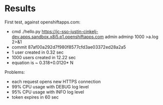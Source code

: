 # Results

First test, against openshiftapps.com:
- cmd ./hello.py https://jc-sso-justin-cinkelj-dev.apps.sandbox.x8i5.p1.openshiftapps.com admin adminp 1000 >a.log 2>&1
- commit 87af00a292d7f980f8577cfd3ae03372ed28a2a5
- 1 user created in 0.32 sec
- 1000 users created in 12.22 sec
- equation is ~ 0.318+0.0120* N

Problems:
- each request opens new HTTPS connection
- 99% CPU usage with DEBUG log level
- 95% CPU usage with INFO log level
- token expires in 60 sec
